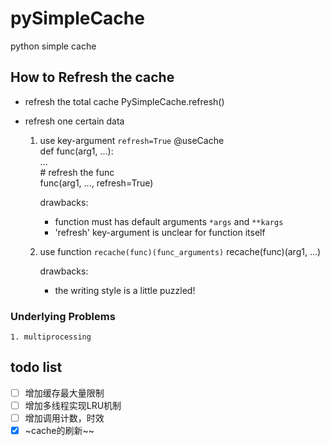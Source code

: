# pySimpleCache
python simple cache 

## How to Refresh the cache
* refresh the total cache
	PySimpleCache.refresh()		

* refresh one certain data
	1. use key-argument `refresh=True`
		@useCache		
		def func(arg1, ...): 		
		 ...		
		\# refresh the func		
		func(arg1, ..., refresh=True)		

		drawbacks:
		- function must has default arguments `*args` and `**kargs`
		- 'refresh' key-argument is unclear for function itself
	2. use function `recache(func)(func_arguments)`
		recache(func)(arg1, ...)		

		drawbacks:
		- the writing style is a little puzzled!

### **Underlying Problems**
	1. multiprocessing
    

## todo list
- [ ] 增加缓存最大量限制
- [ ] 增加多线程实现LRU机制
- [ ] 增加调用计数，时效
- [x] ~cache的刷新~~
